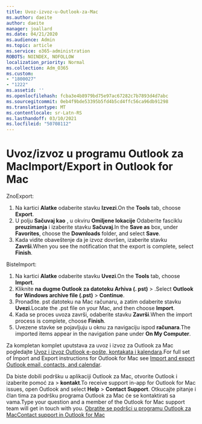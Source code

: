 ```yaml
---
title: Uvoz-izvoz-u-Outlook-za-Mac
ms.author: daeite
author: daeite
manager: joallard
ms.date: 04/21/2020
ms.audience: Admin
ms.topic: article
ms.service: o365-administration
ROBOTS: NOINDEX, NOFOLLOW
localization_priority: Normal
ms.collection: Adm_O365
ms.custom:
- "1800027"
- "1222"
ms.assetid: ''
ms.openlocfilehash: fcba3e4b8979bd75e97ac67282c7b7893d4d7abc
ms.sourcegitcommit: 0eb4f9bde53395b5fd4b5cd4ffc56ca96db91298
ms.translationtype: MT
ms.contentlocale: sr-Latn-RS
ms.lasthandoff: 03/10/2021
ms.locfileid: "50708112"
---
```

# <a name="importexport-in-outlook-for-mac"></a><span data-ttu-id="0fa8e-102">Uvoz/izvoz u programu Outlook za Mac</span><span class="sxs-lookup"><span data-stu-id="0fa8e-102">Import/Export in Outlook for Mac</span></span> 

<span data-ttu-id="0fa8e-103">Zno</span><span class="sxs-lookup"><span data-stu-id="0fa8e-103">Export:</span></span>
1. <span data-ttu-id="0fa8e-104">Na kartici **Alatke** odaberite stavku **Izvezi**.</span><span class="sxs-lookup"><span data-stu-id="0fa8e-104">On the **Tools** tab, choose **Export**.</span></span>
2. <span data-ttu-id="0fa8e-105">U polju **Sačuvaj kao** , u okviru **Omiljene lokacije** Odaberite fasciklu **preuzimanja** i izaberite stavku **Sačuvaj**.</span><span class="sxs-lookup"><span data-stu-id="0fa8e-105">In the **Save as** box, under **Favorites**, choose the **Downloads** folder, and select **Save**.</span></span>
3. <span data-ttu-id="0fa8e-106">Kada vidite obaveštenje da je izvoz dovršen, izaberite stavku **Završi**.</span><span class="sxs-lookup"><span data-stu-id="0fa8e-106">When you see the notification that the export is complete, select **Finish**.</span></span>

<span data-ttu-id="0fa8e-107">Biste</span><span class="sxs-lookup"><span data-stu-id="0fa8e-107">Import:</span></span>
1. <span data-ttu-id="0fa8e-108">Na kartici **Alatke** odaberite stavku **Uvezi**.</span><span class="sxs-lookup"><span data-stu-id="0fa8e-108">On the **Tools** tab, choose **Import**.</span></span>
2. <span data-ttu-id="0fa8e-109">Kliknite **na dugme Outlook za datoteku Arhiva (. pst)**  >  .</span><span class="sxs-lookup"><span data-stu-id="0fa8e-109">Select **Outlook for Windows archive file (.pst)** > **Continue**.</span></span>
3. <span data-ttu-id="0fa8e-110">Pronađite. pst datoteku na Mac računaru, a zatim odaberite stavku **Uvezi**.</span><span class="sxs-lookup"><span data-stu-id="0fa8e-110">Locate the .pst file on your Mac, and then choose **Import**.</span></span>
4. <span data-ttu-id="0fa8e-111">Kada se proces uvoza završi, odaberite stavku **Završi**.</span><span class="sxs-lookup"><span data-stu-id="0fa8e-111">When the import process is complete, choose **Finish**.</span></span>
5. <span data-ttu-id="0fa8e-112">Uvezene stavke se pojavljuju u oknu za navigaciju ispod **računara**.</span><span class="sxs-lookup"><span data-stu-id="0fa8e-112">The imported items appear in the navigation pane under **On My Computer**.</span></span>

<span data-ttu-id="0fa8e-113">Za kompletan komplet uputstava za uvoz i izvoz za Outlook za Mac pogledajte [Uvoz i izvoz Outlook e-pošte, kontakata i kalendara](https://support.office.com/article/92577192-3881-4502-b79d-c3bbada6c8ef#ID0EAACAAA=Mac).</span><span class="sxs-lookup"><span data-stu-id="0fa8e-113">For full set of Import and Export instructions for Outlook for Mac see [Import and export Outlook email, contacts, and calendar](https://support.office.com/article/92577192-3881-4502-b79d-c3bbada6c8ef#ID0EAACAAA=Mac).</span></span> 

<span data-ttu-id="0fa8e-114">Da biste dobili podršku u aplikaciji Outlook za Mac, otvorite Outlook i izaberite pomoć za   >  **kontakt**.</span><span class="sxs-lookup"><span data-stu-id="0fa8e-114">To receive support in-app for Outlook for Mac issues, open Outlook and select **Help** > **Contact Support**.</span></span> <span data-ttu-id="0fa8e-115">Otkucajte pitanje i član tima za podršku programa Outlook za Mac će se kontaktirati sa vama.</span><span class="sxs-lookup"><span data-stu-id="0fa8e-115">Type your question and a member of the Outlook for Mac support team will get in touch with you.</span></span> [<span data-ttu-id="0fa8e-116">Obratite se podršci u programu Outlook za Mac</span><span class="sxs-lookup"><span data-stu-id="0fa8e-116">Contact support in Outlook for Mac</span></span>](https://support.microsoft.com/office/contact-support-within-outlook-for-mac-d0410177-8e65-4487-93f7-206a3a3d71a8)